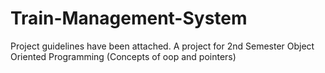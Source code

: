 # Train-Management-System
Project guidelines have been attached.
A project for 2nd Semester Object Oriented Programming (Concepts of oop and pointers)
